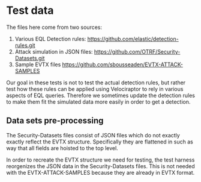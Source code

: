 
# Test data

The files here come from two sources:

1. Various EQL Detection rules: https://github.com/elastic/detection-rules.git
2. Attack simulation in JSON files: https://github.com/OTRF/Security-Datasets.git
3. Sample EVTX files https://github.com/sbousseaden/EVTX-ATTACK-SAMPLES

Our goal in these tests is not to test the actual detection rules, but
rather test how these rules can be applied using Velociraptor to rely
in various aspects of EQL queries. Therefore we sometimes update the
detection rules to make them fit the simulated data more easily in
order to get a detection.

## Data sets pre-processing

The Security-Datasets files consist of JSON files which do not exactly
exactly reflect the EVTX structure. Specifically they are flattened in
such as way that all fields are hoisted to the top level.

In order to recreate the EVTX structure we need for testing, the test
harness reorgenizes the JSON data in the Security-Datasets files. This
is not needed with the EVTX-ATTACK-SAMPLES because they are already in
EVTX format.
